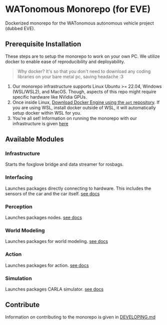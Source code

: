 # WATonomous Monorepo (for EVE)

Dockerized monorepo for the WATonomous autonomous vehicle project (dubbed EVE).

## Prerequisite Installation
These steps are to setup the monorepo to work on your own PC. We utilize docker to enable ease of reproducibility and deployability.

> Why docker? It's so that you don't need to download any coding libraries on your bare metal pc, saving headache :3

1. Our monorepo infrastructure supports Linux Ubuntu >= 22.04, Windows (WSL/WSL2), and MacOS. Though, aspects of this repo might require specific hardware like NVidia GPUs.
2. Once inside Linux, [Download Docker Engine using the `apt` repository](https://docs.docker.com/engine/install/ubuntu/#install-using-the-repository). If you are using WSL, install docker outside of WSL, it will automatically setup docker within WSL for you.
3. You're all set! Information on running the monorepo with our infrastructure is given [here](https://wiki.watonomous.ca/autonomous_software_general/monorepo_infrastructure/)

## Available Modules

### Infrastructure

Starts the foxglove bridge and data streamer for rosbags.

### Interfacing

Launches packages directly connecting to hardware. This includes the sensors of the car and the car itself. [see docs](src/interfacing/INTERFACING_README.md)

### Perception

Launches packages nodes. [see docs](src/perception/PERCEPTION_README.md)

### World Modeling

Launches packages for world modeling. [see docs](src/world_modeling/WM_README.md)

### Action

Launches packages for action. [see docs](src/action/ACTION_README.md)

### Simulation

Launches packages CARLA simulator. [see docs](src/simulation/CARLA_README.md)

## Contribute

Information on contributing to the monorepo is given in [DEVELOPING.md](./DEVELOPING.md)
